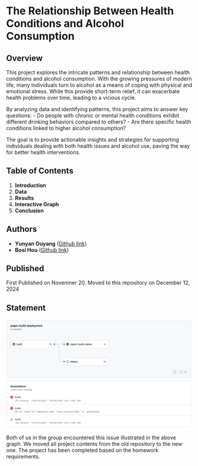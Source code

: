 # The Relationship Between Health Conditions and Alcohol Consumption

## Overview

This project explores the intricate patterns and relationship between health conditions and alcohol consumption. With the growing pressures of modern life, many individuals turn to alcohol as a means of coping with physical and emotional stress. While this provide short-term relief, it can exacerbate health problems over time, leading to a vicious cycle.

By analyzing data and identifying patterns, this project aims to answer key questions: - Do people with chronic or mental health conditions exhibit different drinking behaviors compared to others? - Are there specific health conditions linked to higher alcohol consumption?

The goal is to provide actionable insights and strategies for supporting individuals dealing with both health issues and alcohol use, paving the way for better health interventions.

## Table of Contents

1.  **Introduction**
2.  **Data**
3.  **Results**
4.  **Interactive Graph**
5.  **Conclusion**

## Authors

-   **Yunyan Ouyang** ([Github link](https://github.com/yyouyang12))
-   **Bosi Hou** ([Github link](https://github.com/bosihou))

## Published

First Published on Novemner 20. Moved to this repository on December 12, 2024


## Statement

![Build Pipeline Failure Due to Submodule Path Error](issue.jpeg)

Both of us in the group encountered this issue illustrated in the above graph. We moved all project contents from the old repository to the new one. The project has been completed based on the homework requirements.
